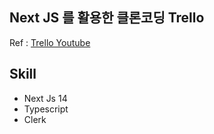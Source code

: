 ## Next JS 를 활용한 클론코딩 Trello

Ref : [Trello Youtube](https://www.youtube.com/watch?v=pRybm9lXW2c&t=7542s)

## Skill

- Next Js 14
- Typescript
- Clerk
